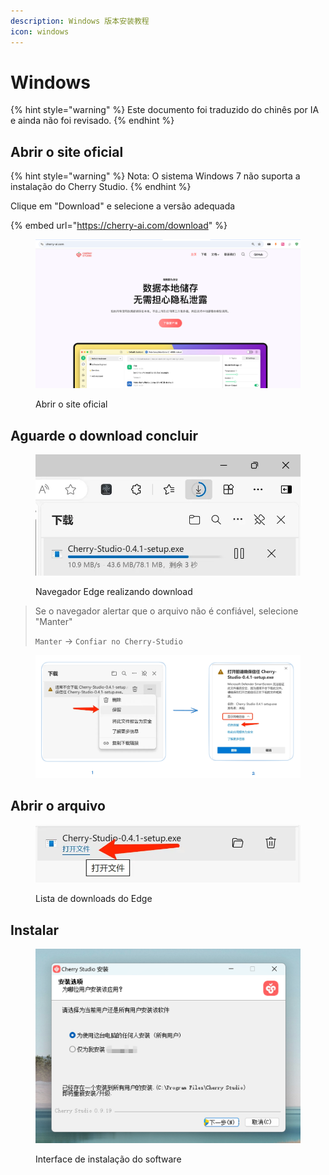 ```yaml
---
description: Windows 版本安装教程
icon: windows
---
```

# Windows


{% hint style="warning" %}
Este documento foi traduzido do chinês por IA e ainda não foi revisado.
{% endhint %}




## Abrir o site oficial

{% hint style="warning" %}
Nota: O sistema Windows 7 não suporta a instalação do Cherry Studio.
{% endhint %}

Clique em "Download" e selecione a versão adequada

{% embed url="https://cherry-ai.com/download" %}

<figure><img src="../../.gitbook/assets/image (1) (1) (1) (1) (1).png" alt=""><figcaption><p>Abrir o site oficial</p></figcaption></figure>

## Aguarde o download concluir

<figure><img src="../../.gitbook/assets/download.webp" alt="" width="563"><figcaption><p>Navegador Edge realizando download</p></figcaption></figure>

> Se o navegador alertar que o arquivo não é confiável, selecione "Manter"
>
> `Manter` → `Confiar no Cherry-Studio`

<figure><img src="../../.gitbook/assets/image (1) (1) (1) (1) (1) (1) (1) (1) (1) (1) (1).png" alt=""><figcaption></figcaption></figure>

## Abrir o arquivo

<figure><img src="../../.gitbook/assets/download (1).webp" alt="" width="563"><figcaption><p>Lista de downloads do Edge</p></figcaption></figure>

## Instalar

<figure><img src="../../.gitbook/assets/image (2) (1) (1) (1) (1).png" alt=""><figcaption><p>Interface de instalação do software</p></figcaption></figure>